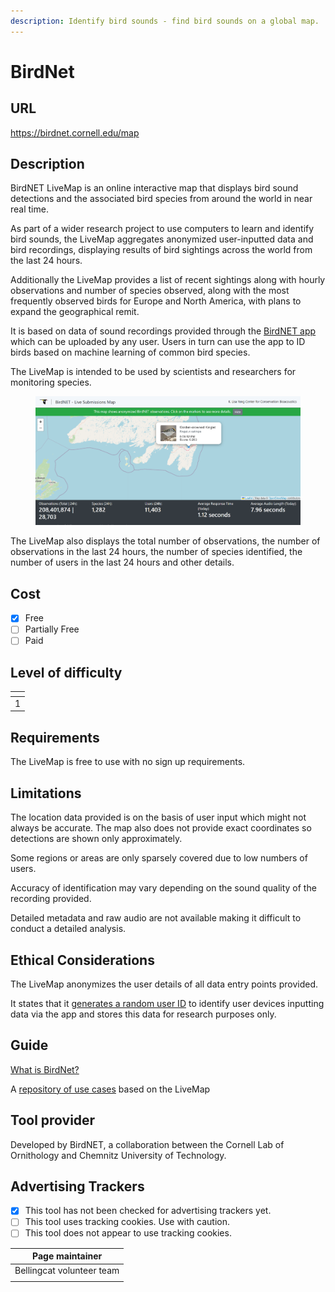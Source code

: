 ```yaml
---
description: Identify bird sounds - find bird sounds on a global map.
---
```


# BirdNet

## URL

https://birdnet.cornell.edu/map

## Description

BirdNET LiveMap is an online interactive map that displays bird sound detections and the associated bird species from around the world in near real time. &#x20;

As part of a wider research project to use computers to learn and identify bird sounds, the LiveMap aggregates anonymized user-inputted data and bird recordings, displaying results of bird sightings across the world from the last 24 hours.

Additionally the LiveMap provides a list of recent sightings along with hourly observations and number of species observed, along with the most frequently observed birds for Europe and North America, with plans to expand the geographical remit.

It is based on data of sound recordings provided through the [BirdNET app](https://apps.apple.com/us/app/birdnet/id1541842885) which can be uploaded by any user. Users in turn can use the app to ID birds based on machine learning of common bird species.

The LiveMap is intended to be used by scientists and researchers for monitoring species.

<figure><img src=".gitbook/assets/Screenshot 2025-11-01 095429.png" alt=""><figcaption></figcaption></figure>

The LiveMap also displays the total number of observations, the number of observations in the last 24 hours, the number of species identified, the number of users in the last 24 hours and other details.

## Cost

* [x] Free
* [ ] Partially Free
* [ ] Paid

## Level of difficulty

<table><thead><tr><th data-type="rating" data-max="5"></th></tr></thead><tbody><tr><td>1</td></tr></tbody></table>

## Requirements

The LiveMap is free to use with no sign up requirements.

## Limitations

The location data provided is on the basis of user input which might not always be accurate. The map also does not provide exact coordinates so detections are shown only approximately.

Some regions or areas are only sparsely covered due to low numbers of users.

Accuracy of identification may vary depending on the sound quality of the recording provided.

Detailed metadata and raw audio are not available making it difficult to conduct a detailed analysis.

## Ethical Considerations

The LiveMap anonymizes the user details of all data entry points provided.&#x20;

It states that it [generates a random user ID](https://birdnet.cornell.edu/privacy-policy/) to identify user devices inputting data via the app and stores this data for research purposes only.

## Guide

[What is BirdNet?](https://birdnet.cornell.edu/home/?utm_source=chatgpt.com)&#x20;

A [repository of use cases](https://birdnet-team.github.io/BirdNET-Analyzer/projects.html) based on the LiveMap

## Tool provider

Developed by BirdNET, a collaboration between the Cornell Lab of Ornithology and Chemnitz University of Technology.

## Advertising Trackers

* [x] This tool has not been checked for advertising trackers yet.
* [ ] This tool uses tracking cookies. Use with caution.
* [ ] This tool does not appear to use tracking cookies.

| Page maintainer           |
| ------------------------- |
| Bellingcat volunteer team |
|                           |
